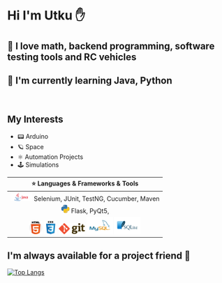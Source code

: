 # Hi I'm Utku ✋
## 💫 I love math, backend programming, software testing tools and RC vehicles

## 🧠 I'm currently learning Java, Python

</br>

## My Interests
- 📟 Arduino
- 🪐 Space
- ⚛️ Automation Projects
- 🕹️ Simulations


|  ⭐  Languages & Frameworks & Tools                  |
|:---------------------------: |
|<img width="50px" src="img/java.png">     Selenium, JUnit, TestNG, Cucumber, Maven |
|<img width="20px" src="img/python.png">   Flask, PyQt5,                            |
|<img width="30px" src="img/html.png">  <img width="30px" src="img/css.png"> <img width="60px" src="img/git.png"> <img width="60px" src="img/mysql.png"> <img width="60px" src="img/sqlite.png"> |



## I'm always available for a project friend 👏
<!--<img src="https://github-readme-stats.vercel.app/api?username=Utku-A&&show_icons=true&title_color=ffffff&icon_color=bb2acf&text_color=daf7dc&bg_color=151515"> -->

[![Top Langs](https://github-readme-stats.vercel.app/api/top-langs/?username=Utku-A)](https://github.com/Utku-A)
